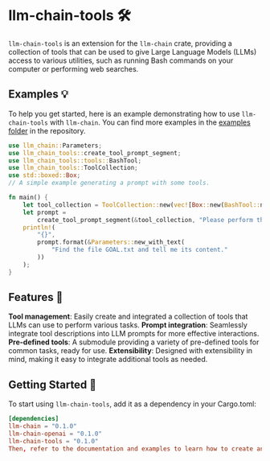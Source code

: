# llm-chain-tools 🛠️

`llm-chain-tools` is an extension for the `llm-chain` crate, providing a collection of tools that can be used to give Large Language Models (LLMs) access to various utilities, such as running Bash commands on your computer or performing web searches.

## Examples 💡

To help you get started, here is an example demonstrating how to use `llm-chain-tools` with `llm-chain`. You can find more examples in the [examples folder](/llm-chain-tools/examples) in the repository.

```rust
use llm_chain::Parameters;
use llm_chain_tools::create_tool_prompt_segment;
use llm_chain_tools::tools::BashTool;
use llm_chain_tools::ToolCollection;
use std::boxed::Box;
// A simple example generating a prompt with some tools.

fn main() {
    let tool_collection = ToolCollection::new(vec![Box::new(BashTool::new())]);
    let prompt =
        create_tool_prompt_segment(&tool_collection, "Please perform the following task: {}");
    println!(
        "{}",
        prompt.format(&Parameters::new_with_text(
            "Find the file GOAL.txt and tell me its content."
        ))
    );
}

```

## Features 🌟

**Tool management**: Easily create and integrated a collection of tools that LLMs can use to perform various tasks.
**Prompt integration**: Seamlessly integrate tool descriptions into LLM prompts for more effective interactions.
**Pre-defined tools**: A submodule providing a variety of pre-defined tools for common tasks, ready for use.
**Extensibility**: Designed with extensibility in mind, making it easy to integrate additional tools as needed.

## Getting Started 🚀

To start using `llm-chain-tools`, add it as a dependency in your Cargo.toml:

```toml
[dependencies]
llm-chain = "0.1.0"
llm-chain-openai = "0.1.0"
llm-chain-tools = "0.1.0"
Then, refer to the documentation and examples to learn how to create and manage tools, integrate them into prompts, and more.
```
